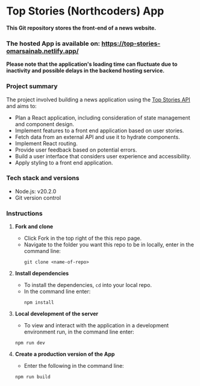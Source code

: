 # Top Stories (Northcoders) App

**This Git repository stores the front-end of a news website.**

### The hosted App is available on: https://top-stories-omarsainab.netlify.app/

**Please note that the application's loading time can fluctuate due to inactivity and possible delays in the backend hosting service.**

### Project summary

The project involved building a news application using the [Top Stories API](https://github.com/OmarSainab/Top-Stories-API) and aims to:

- Plan a React application, including consideration of state management and component design.
- Implement features to a front end application based on user stories.
- Fetch data from an external API and use it to hydrate components.
- Implement React routing.
- Provide user feedback based on potential errors.
- Build a user interface that considers user experience and accessibility.
- Apply styling to a front end application.

### Tech stack and versions

- Node.js: v20.2.0
- Git version control

### Instructions

1. **Fork and clone**

   - Click Fork in the top right of the this repo page.
   - Navigate to the folder you want this repo to be in locally, enter in the command line:
     ```
     git clone <name-of-repo>
     ```

2. **Install dependencies**

   - To install the dependencies, `cd` into your local repo.
   - In the command line enter:
     ```
     npm install
     ```

3. **Local development of the server**

   - To view and interact with the application in a development environment run, in the command line enter:

   ```
   npm run dev
   ```

4. **Create a production version of the App**

   - Enter the following in the command line:

   ```
   npm run build
   ```
